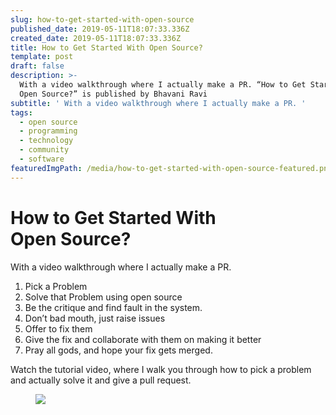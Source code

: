 ```yaml
---
slug: how-to-get-started-with-open-source
published_date: 2019-05-11T18:07:33.336Z
created_date: 2019-05-11T18:07:33.336Z
title: How to Get Started With Open Source?
template: post
draft: false
description: >-
  With a video walkthrough where I actually make a PR. “How to Get Started With
  Open Source?” is published by Bhavani Ravi
subtitle: ' With a video walkthrough where I actually make a PR. '
tags:
  - open source
  - programming
  - technology
  - community
  - software
featuredImgPath: /media/how-to-get-started-with-open-source-featured.png
---
```

# How to Get Started With Open Source?

With a video walkthrough where I actually make a PR.

1.  Pick a Problem
2.  Solve that Problem using open source
3.  Be the critique and find fault in the system.
4.  Don’t bad mouth, just raise issues
5.  Offer to fix them
6.  Give the fix and collaborate with them on making it better
7.  Pray all gods, and hope your fix gets merged.

Watch the tutorial video, where I walk you through how to pick a problem and actually solve it and give a pull request.

<figure>

![](/media/how-to-get-started-with-open-source-featured.png)

</figure>


